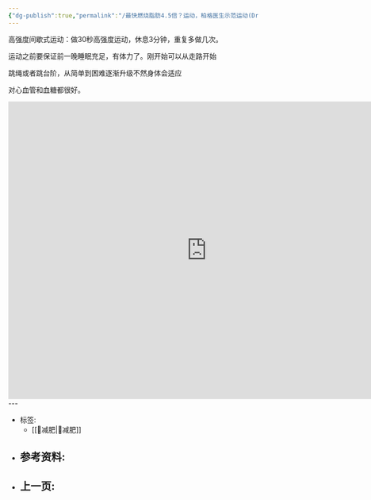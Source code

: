 ```yaml
---
{"dg-publish":true,"permalink":"/最快燃烧脂肪4.5倍？运动，柏格医生示范运动(Dr Berg)/","title":"最快燃烧脂肪4.5倍？运动，柏格医生示范运动(Dr Berg)","tags":["📥"]}
---
```




高强度间歇式运动：做30秒高强度运动，休息3分钟，重复多做几次。

运动之前要保证前一晚睡眠充足，有体力了。刚开始可以从走路开始

跳绳或者跳台阶，从简单到困难逐渐升级不然身体会适应

对心血管和血糖都很好。

<iframe width="800" height="600" src="https://www.youtube.com/embed/NtSfWUbVguw" title="YouTube video player" frameborder="0" allow="accelerometer; autoplay; clipboard-write; encrypted-media; gyroscope; picture-in-picture; web-share" allowfullscreen></iframe>
---

- 标签: 
	-  [[🏃减肥\|🏃减肥]]
- 参考资料:
	-  
- 上一页:
	- 


